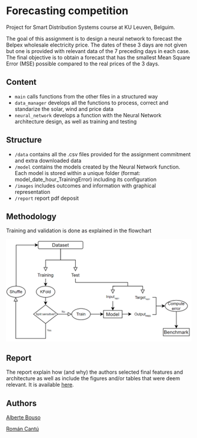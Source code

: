 # Forecasting competition
Project for Smart Distribution Systems course at KU Leuven, Belguim. 

The goal of this assignment is to design a neural network to forecast the Belpex wholesale electricity price. 
The dates of these 3 days are not given but one is provided with relevant data
of the 7 preceding days in each case. The final objective is to obtain a forecast
that has the smallest Mean Square Error (MSE) possible compared to the real prices
of the 3 days.

## Content
- ``main`` calls functions from the other files in a structured way
- ``data_manager`` develops all the functions to process, correct and standarize the solar, wind and price data
- ``neural_network`` develops a function with the Neural Network architecture design, as well as training and testing

## Structure
- ``/data`` contains all the .csv files provided for the assignment commitment and extra downloaded data
- ``/model`` contains the models created by the Neural Network function. Each model is stored within a unique folder (format: model_date_hour_TrainingError) including its configuration
- ``/images`` includes outcomes and information with graphical representation 
- ``/report`` report pdf deposit


## Methodology
Training and validation is done as explained in the flowchart

![flowchart](documentation/flowchart.PNG)

## Report
The report explain how (and why) the authors selected final features and architecture 
as well as include the figures and/or tables that were deem relevant.
It is available [here](documentation/report.pdf).

## Authors
[Alberte Bouso ](mailto:alberte.bousogarcia@student.kuleuven.be)

[Román Cantú ](mailto:roman.canturodriguez@student.kuleuven.be)
